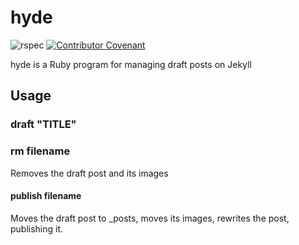 # hyde

![rspec](https://github.com/romkey/hyde/actions/workflows/rspec.yml/badge.svg)
[![Contributor Covenant](https://img.shields.io/badge/Contributor%20Covenant-2.1-4baaaa.svg)](code_of_conduct.md)

hyde is a Ruby program for managing draft posts on Jekyll

## Usage

### draft "TITLE"


### rm filename

Removes the draft post and its images

#### publish filename

Moves the draft post to _posts, moves its images, rewrites the post, publishing it.